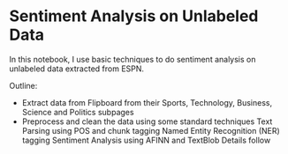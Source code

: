 # Sentiment Analysis on Unlabeled Data
In this notebook, I use basic techniques to do sentiment analysis on unlabeled data extracted from ESPN.

Outline:

 - Extract data from Flipboard from their Sports, Technology, Business, Science and Politics subpages
 - Preprocess and clean the data using some standard techniques
Text Parsing using POS and chunk tagging
Named Entity Recognition (NER) tagging
Sentiment Analysis using AFINN and TextBlob
Details follow
